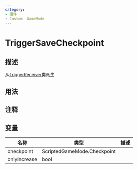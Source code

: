 ```yaml
---
category: 
- 组件
- Custom  GameMode
---
```

# TriggerSaveCheckpoint
## 描述
从[TriggerReceiver](./TriggerReceiver.md)类派生
## 用法

## 注释

## 变量
| 名称 | 类型 | 描述 |
| ----------- | ----------- | ----------- |
| checkpoint | ScriptedGameMode.Checkpoint |  |  
| onlyIncrease  | bool |  |  

